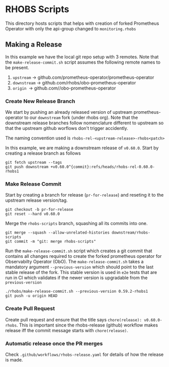 # RHOBS Scripts

This directory hosts scripts that helps with creation of forked Prometheus
Operator with only the api-group changed to `monitoring.rhobs`

## Making a Release

In this example we have the local git repo setup with 3 remotes. Note that the 
`make-release-commit.sh` script assumes the following remote names to be 
present.

  1. `upstream` -> github.com/prometheus-operator/prometheus-operator
  2. `downstream` -> github.com/rhobs/obo-prometheus-operator
  3. `origin `-> github.com/<your-fork-of>/obo-prometheus-operator

### Create New Release Branch

We start by pushing an already released version of upstream prometheus-operator
to our `downstream` fork (under rhobs org). Note that the downstream release
branches follow nomenclature different to upstream so that the upstream github
worflows don't trigger accidently.

The naming convention used is `rhobs-rel-<upstream-release>-rhobs<patch>`

In this example, we are making a downstream release of `v0.60.0`. Start by
creating a release branch as follows


```
git fetch upstream --tags
git push downstream +v0.60.0^{commit}:refs/heads/rhobs-rel-0.60.0-rhobs1
```

### Make Release Commit

Start by creating a branch for release (`pr-for-release`) and reseting it to
the upstream release version/tag.

```
git checkout -b pr-for-release
git reset --hard v0.60.0
```

Merge the `rhobs-scripts` branch, squashing all its commits into one.

```
git merge --squash --allow-unrelated-histories downstream/rhobs-scripts
git commit -m "git: merge rhobs-scripts"
```

Run the `make-release-commit.sh` script which creates a git commit that
contains all changes required to create the forked prometheus operator for
Observabilty Operator (ObO). The `make-release-commit.sh` takes a mandatory
argument `--previous-version` which should point to the last stable release of
the fork. This stable version is used in `e2e` tests that are run in CI which
validates if the newer version is upgradable from the `previous-version`

```
./rhobs/make-release-commit.sh --previous-version 0.59.2-rhobs1
git push -u origin HEAD
```

### Create Pull Request
Create pull request and ensure that the title says
`chore(release): v0.60.0-rhobs`. This is important since the rhobs-release
(github) workflow makes release iff the commit message starts with
`chore(release)`.

### Automatic release once the PR merges

Check `.github/workflows/rhobs-release.yaml` for details of how the release is
made.
